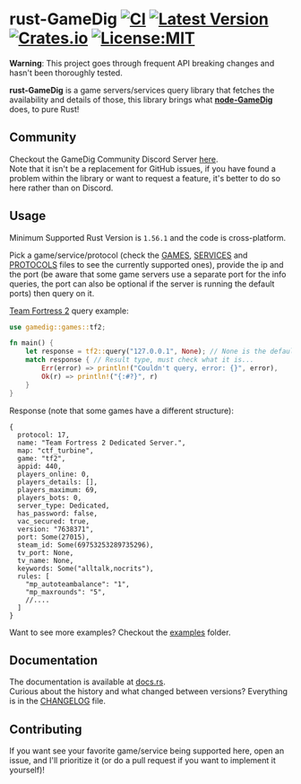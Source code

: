 # rust-GameDig [![CI](https://github.com/gamedig/rust-gamedig/actions/workflows/ci.yml/badge.svg)](https://github.com/gamedig/rust-gamedig/actions) [![Latest Version](https://img.shields.io/crates/v/gamedig.svg?color=yellow)](https://crates.io/crates/gamedig) [![Crates.io](https://img.shields.io/crates/d/gamedig?color=purple)](https://crates.io/crates/gamedig) [![License:MIT](https://img.shields.io/github/license/gamedig/rust-gamedig?color=blue)](LICENSE.md)

**Warning**: This project goes through frequent API breaking changes and hasn't been thoroughly tested.

**rust-GameDig** is a game servers/services query library that fetches the availability and details of those, this library brings what **[node-GameDig](https://github.com/gamedig/node-gamedig)** does, to pure Rust!  

## Community
Checkout the GameDig Community Discord Server [here](https://discord.gg/NVCMn3tnxH).  
Note that it isn't be a replacement for GitHub issues, if you have found a problem
within the library or want to request a feature, it's better to do so here rather than
on Discord.

## Usage
Minimum Supported Rust Version is `1.56.1` and the code is cross-platform.

Pick a game/service/protocol (check the [GAMES](GAMES.md), [SERVICES](SERVICES.md) and [PROTOCOLS](PROTOCOLS.md) files to see the currently supported ones), provide the ip and the port (be aware that some game servers use a separate port for the info queries, the port can also be optional if the server is running the default ports) then query on it.  

[Team Fortress 2](https://store.steampowered.com/app/440/Team_Fortress_2/) query example:
```rust
use gamedig::games::tf2;

fn main() {
    let response = tf2::query("127.0.0.1", None); // None is the default port (which is 27015), could also be Some(27015)
    match response { // Result type, must check what it is...
        Err(error) => println!("Couldn't query, error: {}", error),
        Ok(r) => println!("{:#?}", r)
    }
}
```
Response (note that some games have a different structure):
```json5
{
  protocol: 17,
  name: "Team Fortress 2 Dedicated Server.",
  map: "ctf_turbine",
  game: "tf2",
  appid: 440,
  players_online: 0,
  players_details: [],
  players_maximum: 69,
  players_bots: 0,
  server_type: Dedicated,
  has_password: false,
  vac_secured: true,
  version: "7638371",
  port: Some(27015),
  steam_id: Some(69753253289735296),
  tv_port: None,
  tv_name: None,
  keywords: Some("alltalk,nocrits"),
  rules: [
    "mp_autoteambalance": "1",
    "mp_maxrounds": "5",
    //....
  ]
}
```

Want to see more examples? Checkout the [examples](examples) folder.

## Documentation
The documentation is available at [docs.rs](https://docs.rs/gamedig/latest/gamedig/).  
Curious about the history and what changed between versions? Everything is in the [CHANGELOG](CHANGELOG.md) file.

## Contributing
If you want see your favorite game/service being supported here, open an issue, and I'll prioritize it (or do a pull request if you want to implement it yourself)!
